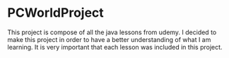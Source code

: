 # PCWorldProject

This project is compose of all the java lessons from udemy.
I decided to make this project in order to have a better understanding
of what I am learning. It is very important that each lesson was included
in this project.
